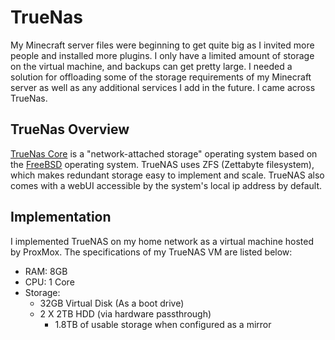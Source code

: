 # TrueNas

My Minecraft server files were beginning to get quite big as I invited more people and installed more plugins. I only have a limited amount of storage on the virtual machine, and backups can get pretty large. I needed a solution for offloading some of the storage requirements of my Minecraft server as well as any additional services I add in the future. I came across TrueNas. 

## TrueNas Overview

[TrueNas Core](https://www.truenas.com/) is a "network-attached storage" operating system based on the [FreeBSD](https://www.freebsd.org/) operating system. TrueNAS uses ZFS (Zettabyte filesystem), which makes redundant storage easy to implement and scale. TrueNAS also comes with a webUI accessible by the system's local ip address by default.

## Implementation

I implemented TrueNAS on my home network as a virtual machine hosted by ProxMox. The specifications of my TrueNAS VM are listed below:

  - RAM: 8GB
  - CPU: 1 Core
  - Storage:
    - 32GB Virtual Disk (As a boot drive)
    - 2 X 2TB HDD (via hardware passthrough)
      - 1.8TB of usable storage when configured as a mirror
    
